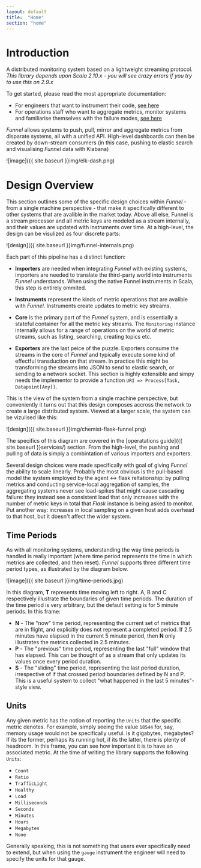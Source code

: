 ```yaml
---
layout: default
title:  "Home"
section: "home"
---
```


# Introduction

A distributed monitoring system based on a lightweight streaming protocol. *This library depends upon Scala 2.10.x - you will see crazy errors if you try to use this on 2.9.x*

To get started, please read the most appropriate documentation:

* For engineers that want to instrument their code, [see here](getting-started/developers.html)
* For operations staff who want to aggregate metrics, monitor systems and familiarise themselves with the failure modes, [see here](getting-started/operations.html)

*Funnel* allows systems to push, pull, mirror and aggregate metrics from disparate systems, all with a unified API. High-level dashboards can then be created by down-stream consumers (in this case, pushing to elastic search and visualising *Funnel* data with Kiabana)

![image]({{ site.baseurl }}img/elk-dash.png)

<a name="overview"></a>

# Design Overview

This section outlines some of the specific design choices within *Funnel* - from a single machine perspective - that make it specifically different to other systems that are avalible in the market today. Above all else, Funnel is a stream processor and all metric keys are modeled as a stream internally, and their values are updated with instruments over time. At a high-level, the design can be visulized as four discrete parts:

![design]({{ site.baseurl }}img/funnel-internals.png)

Each part of this pipeline has a distinct function:

* **Importers** are needed when integrating *Funnel* with existing systems, importers are needed to translate the third-party world into instruments *Funnel* understands. When using the native Funnel instruments in Scala, this step is entirely ommited. 

* **Instruments** represent the kinds of metric operations that are avalible with *Funnel*. Instruments create updates to metric key streams. 

* **Core** is the primary part of the *Funnel* system, and is essentially a stateful container for all the metric key streams. The `Monitoring` instance internally allows for a range of operations on the world of metric streams, such as listing, searching, creating topics etc.

* **Exporters** are the last peice of the puzzle. Exporters consume the streams in the core of *Funnel* and typically execute some kind of effectful transduction on that stream. In practice this might be transforming the streams into JSON to send to elastic search, or sending to a network socket. This section is highly extensible and simpy needs the implementor to provide a function `URI => Process[Task, Datapoint[Any]]`.

This is the view of the system from a single machine perspective, but conveniently it turns out that this design composes accross the network to create a large distributed system. Viewed at a larger scale, the system can be vizulised like this:

![design]({{ site.baseurl }}img/chemist-flask-funnel.png)

The specifics of this diagram are covered in the [operatations guide]({{ site.baseurl }}services/) section. From the high-level, the pushing and pulling of data is simply a combintation of various importers and exporters.

Several design choices were made specifically with goal of giving *Funnel* the ability to scale linearly. Probably the most obvious is the pull-based model the system employed by the agent <-> flask reltationship: by pulling metrics and conducting service-local aggregation of samples, the aggregating systems never see load-spikes that might cause cascading failure: they instead see a consistent load that only increases with the number of metric keys in total that *Flask* instance is being asked to monitor. Put another way: increases in local sampling on a given host adds overhead to that host, but it doesn't affect the wider system.

<a name="time-periods"></a>

## Time Periods

As with all monitoring systems, understanding the way time periods is handled is really important (where time period represents the time in which metrics are collected, and then reset). *Funnel* supports three different time period types, as illustrated by the diagram below.

![image]({{ site.baseurl }}img/time-periods.jpg)

In this diagram, **T** represents time moving left to right. A, B and C respectively illustrate the boundaries of given time periods. The duration of the time period is very arbitrary, but the default setting is for 5 minute periods. In this frame:

* **N** - The "now" time period, representing the current set of metrics that are in flight, and explicitly does not represent a completed period. If 2.5 minutes have elapsed in the current 5 minute period, then **N** only illustrates the metrics collected in 2.5 minutes.
* **P** - The "previous" time period, representing the last "full" window that has elapsed. This can be thought of as a stream that only updates its values once every period duration.
* **S** - The "sliding" time period, representing the last period duration, irrespective of if that crossed period boundaries defined by N and P. This is a useful system to collect "what happened in the last 5 minutes"-style view.

<a name="units"></a>

## Units

Any given metric has the notion of reporting the `Units` that the specific metric denotes. For example, simply seeing the value `18544` for, say, memory usage would not be specifically useful. Is it gigabytes, megabytes? If its the former, perhaps its running hot, if its the latter, there is plenty of headroom. In this frame, you can see how important it is to have an associated metric. At the time of writing the library supports the following `Units`:

* `Count`
* `Ratio`
* `TrafficLight`
* `Healthy`
* `Load`
* `Milliseconds`
* `Seconds`
* `Minutes`
* `Hours`
* `Megabytes`
* `None`

Generally speaking, this is not something that users ever specifically need to extend, but when using the `gauge` instrument the engineer will need to specify the units for that gauge.




